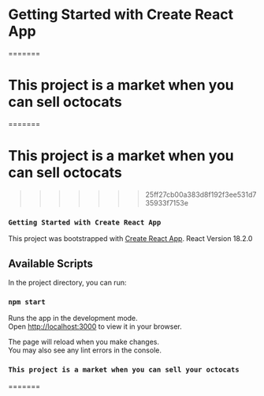 
# Getting Started with Create React App 
=======
# This project is a market when you can sell octocats

=======
# This project is a market when you can sell octocats
>>>>>>> 25ff27cb00a383d8f192f3ee531d735933f7153e

### `Getting Started with Create React App`
This project was bootstrapped with [Create React App](https://github.com/facebook/create-react-app).
React Version 18.2.0
## Available Scripts

In the project directory, you can run:

### `npm start`

Runs the app in the development mode.\
Open [http://localhost:3000](http://localhost:3000) to view it in your browser.

The page will reload when you make changes.\
You may also see any lint errors in the console.


### `This project is a market when you can sell your octocats`

=======


